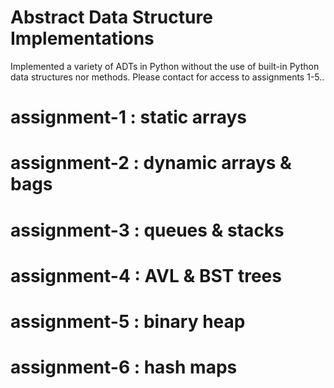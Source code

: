 # Abstract Data Structure Implementations

Implemented a variety of ADTs in Python without the use of built-in Python data structures nor methods. Please contact for access to assignments 1-5..

# assignment-1 : static arrays
# assignment-2 : dynamic arrays & bags 
# assignment-3 : queues & stacks
# assignment-4 : AVL & BST trees
# assignment-5 : binary heap
# assignment-6 : hash maps
